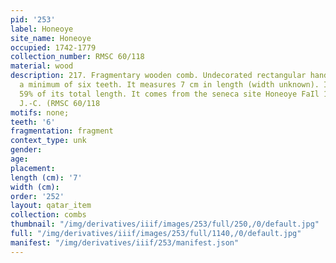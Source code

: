 ```yaml
---
pid: '253'
label: Honeoye
site_name: Honeoye
occupied: 1742-1779
collection_number: RMSC 60/118
material: wood
description: 217. Fragmentary wooden comb. Undecorated rectangular handle. He had
  a minimum of six teeth. It measures 7 cm in length (width unknown). Its teeth form
  59% of its total length. It comes from the seneca site Honeoye FaIl 1655-1675 AD.
  J.-C. (RMSC 60/118
motifs: none;
teeth: '6'
fragmentation: fragment
context_type: unk
gender:
age:
placement:
length (cm): '7'
width (cm):
order: '252'
layout: qatar_item
collection: combs
thumbnail: "/img/derivatives/iiif/images/253/full/250,/0/default.jpg"
full: "/img/derivatives/iiif/images/253/full/1140,/0/default.jpg"
manifest: "/img/derivatives/iiif/253/manifest.json"
---
```

